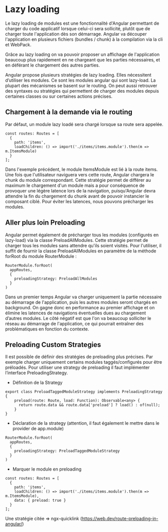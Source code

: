 # Lazy loading

Le lazy loading de modules est une fonctionnalité d'Angular permettant de charger du code applicatif lorsque celui-ci sera sollicité, plutôt que de charger toute l'application dès son démarrage. Angular va découper l'application en plusieurs fichiers (bundles / chunk) à la compilation via la cli et WebPack.


Grâce au lazy loading on va pouvoir proposer un affichage de l'application beaucoup plus rapidement en ne chargeant que les parties nécessaires, et en déférant le chargement des autres parties.


Angular propose plusieurs stratégies de lazy loading. Elles nécessitent d’utiliser les modules. Ce sont les modules angular qui sont lazy-load. La plupart des mécanismes se basent sur le routing. On peut aussi retrouver des syntaxes ou stratégies qui permettent de charger des modules depuis certaines classes ou sur certaines actions précises. 


## Chargement à la demande via le routing

Par défaut, un module lazy loadé sera chargé lorsque sa route sera appelée.

```
const routes: Routes = [
  {
    path: 'items',
    loadChildren: () => import('./items/items.module').then(m => m.ItemsModule)
  }
];
```


Dans l'exemple précédent, le module ItemsModule est lié à la route items. Une fois que l'utilisateur naviguera vers cette route, Angular chargera le chunk du module correspondant.
Cette stratégie permet de différer au maximum le chargement d'un module mais a pour conséquence de provoquer une légère latence lors de la navigation, puisqu'Angular devra attendre la fin du chargement du chunk avant de pouvoir instancier le composant ciblé. Pour éviter les latences, nous pouvons précharger les modules.

## Aller plus loin Preloading
Angular permet également de précharger tous les modules (configurés en lazy-load) via la classe PreloadAllModules. Cette stratégie permet de charger tous les modules sans attendre qu'ils soient visités. Pour l'utiliser, il suffit de fournir la classe PreloadAllModules en paramètre de la méthode forRoot du module RouterModule :

```
RouterModule.forRoot(
  appRoutes,
  {
    preloadingStrategy: PreloadAllModules
  }
)
```

Dans un premier temps Angular va charger uniquement la partie nécessaire au démarrage de l'application, puis les autres modules seront chargés en background. On gagne donc en performance au premier affichage et on élimine les latences de navigations éventuelles dues au chargement d’autres modules.
Le côté négatif est que l'on va beaucoup solliciter le réseau au démarrage de l'application, ce qui pourrait entraîner des problématiques en fonction du contexte.


## Preloading Custom Strategies
Il est possible de définir des stratégies de preloading plus précises.
Par exemple charger uniquement certains modules taggés/configurés pour être préloadés.
Pour utiliser une strategy de preloading il faut implémenter l’interface PreloadingStrategy.

- Définition de la Strategy

```
export class PreloadTaggedModuleStrategy implements PreloadingStrategy {
    preload(route: Route, load: Function): Observable<any> {
      return route.data && route.data['preload'] ? load() : of(null);
    }
}
```

- Déclaration de la strategy (attention, il faut également le mettre dans le provider de app.module)

```
RouterModule.forRoot(
  appRoutes,
  {
    preloadingStrategy: PreloadTaggedModuleStrategy 
  }
)
```

- Marquer le module en preloading

```
const routes: Routes = [
  {
    path: 'items',
    loadChildren: () => import('./items/items.module').then(m => m.ItemsModule),
    data: { preload: true }
  }
];
```

Une stratégie citée  => ngx-quicklink
(https://web.dev/route-preloading-in-angular/)
